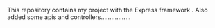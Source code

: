 This repository contains my project with the Express framework .
Also  added some apis and controllers.................
